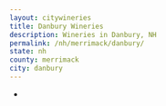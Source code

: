 ```yaml
---
layout: citywineries
title: Danbury Wineries
description: Wineries in Danbury, NH
permalink: /nh/merrimack/danbury/
state: nh
county: merrimack
city: danbury
---
```

-
